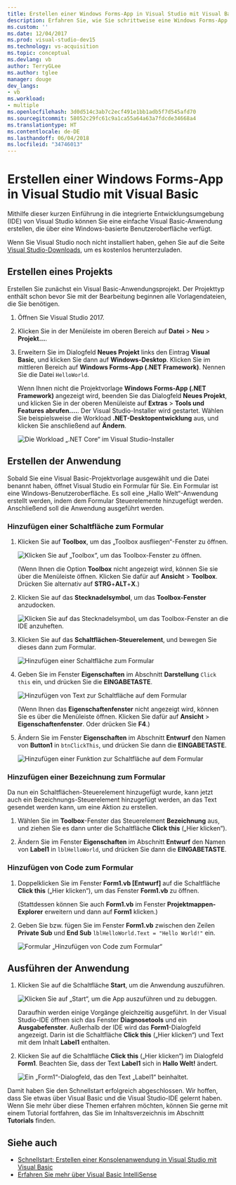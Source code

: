 ```yaml
---
title: Erstellen einer Windows Forms-App in Visual Studio mit Visual Basic
description: Erfahren Sie, wie Sie schrittweise eine Windows Forms-App in Visual Studio mit Visual Basic erstellen.
ms.custom: ''
ms.date: 12/04/2017
ms.prod: visual-studio-dev15
ms.technology: vs-acquisition
ms.topic: conceptual
ms.devlang: vb
author: TerryGLee
ms.author: tglee
manager: douge
dev_langs:
- vb
ms.workload:
- multiple
ms.openlocfilehash: 3d0d514c3ab7c2ecf491e1bb1adb5f7d545afd70
ms.sourcegitcommit: 58052c29fc61c9a1ca55a64a63a7fdcde34668a4
ms.translationtype: HT
ms.contentlocale: de-DE
ms.lasthandoff: 06/04/2018
ms.locfileid: "34746013"
---
```

# <a name="create-a-windows-forms-app-in-visual-studio-with-visual-basic"></a>Erstellen einer Windows Forms-App in Visual Studio mit Visual Basic

Mithilfe dieser kurzen Einführung in die integrierte Entwicklungsumgebung (IDE) von Visual Studio können Sie eine einfache Visual Basic-Anwendung erstellen, die über eine Windows-basierte Benutzeroberfläche verfügt.

Wenn Sie Visual Studio noch nicht installiert haben, gehen Sie auf die Seite [Visual Studio-Downloads](https://www.visualstudio.com/downloads/?utm_medium=microsoft&utm_source=docs.microsoft.com&utm_campaign=button+cta&utm_content=download+vs2017), um es kostenlos herunterzuladen.

## <a name="create-a-project"></a>Erstellen eines Projekts

Erstellen Sie zunächst ein Visual Basic-Anwendungsprojekt. Der Projekttyp enthält schon bevor Sie mit der Bearbeitung beginnen alle Vorlagendateien, die Sie benötigen.

1. Öffnen Sie Visual Studio 2017.

2. Klicken Sie in der Menüleiste im oberen Bereich auf **Datei** > **Neu** > **Projekt...**.

3. Erweitern Sie im Dialogfeld **Neues Projekt** links den Eintrag **Visual Basic**, und klicken Sie dann auf **Windows-Desktop**. Klicken Sie im mittleren Bereich auf **Windows Forms-App (.NET Framework)**. Nennen Sie die Datei `HelloWorld`.

     Wenn Ihnen nicht die Projektvorlage **Windows Forms-App (.NET Framework)** angezeigt wird, beenden Sie das Dialogfeld **Neues Projekt**, und klicken Sie in der oberen Menüleiste auf **Extras** > **Tools und Features abrufen....**. Der Visual Studio-Installer wird gestartet. Wählen Sie beispielsweise die Workload **.NET-Desktopentwicklung** aus, und klicken Sie anschließend auf **Ändern**.

     ![Die Workload „.NET Core“ im Visual Studio-Installer](../ide/media/install-dot-net-desktop-env.png)

## <a name="create-the-application"></a>Erstellen der Anwendung

Sobald Sie eine Visual Basic-Projektvorlage ausgewählt und die Datei benannt haben, öffnet Visual Studio ein Formular für Sie. Ein Formular ist eine Windows-Benutzeroberfläche. Es soll eine „Hallo Welt“-Anwendung erstellt werden, indem dem Formular Steuerelemente hinzugefügt werden. Anschließend soll die Anwendung ausgeführt werden.

### <a name="add-a-button-to-the-form"></a>Hinzufügen einer Schaltfläche zum Formular

1. Klicken Sie auf **Toolbox**, um das „Toolbox ausfliegen“-Fenster zu öffnen.

     ![Klicken Sie auf „Toolbox“, um das Toolbox-Fenster zu öffnen.](../ide/media/vb-toolbox-toolwindow.png)

     (Wenn Ihnen die Option **Toolbox** nicht angezeigt wird, können Sie sie über die Menüleiste öffnen. Klicken Sie dafür auf **Ansicht** > **Toolbox**. Drücken Sie alternativ auf **STRG**+**ALT**+**X**.)

2. Klicken Sie auf das **Stecknadelsymbol**, um das **Toolbox-Fenster** anzudocken.

     ![Klicken Sie auf das Stecknadelsymbol, um das Toolbox-Fenster an die IDE anzuheften.](../ide/media/vb-pin-the-toolbox-window.png)
3. Klicken Sie auf das **Schaltflächen-Steuerelement**, und bewegen Sie dieses dann zum Formular.

     ![Hinzufügen einer Schaltfläche zum Formular](../ide/media/vb-add-a-button-to-form1.png)

4. Geben Sie im Fenster **Eigenschaften** im Abschnitt **Darstellung** `Click this` ein, und drücken Sie die **EINGABETASTE**.

     ![Hinzufügen von Text zur Schaltfläche auf dem Formular](../ide/media/vb-button-control-text.png)

     (Wenn Ihnen das **Eigenschaftenfenster** nicht angezeigt wird, können Sie es über die Menüleiste öffnen. Klicken Sie dafür auf **Ansicht** > **Eigenschaftenfenster**. Oder drücken Sie **F4**.)

5. Ändern Sie im Fenster **Eigenschaften** im Abschnitt **Entwurf** den Namen von **Button1** in `btnClickThis`, und drücken Sie dann die **EINGABETASTE**.

     ![Hinzufügen einer Funktion zur Schaltfläche auf dem Formular](../ide/media/vb-button-control-function.png)

### <a name="add-a-label-to-the-form"></a>Hinzufügen einer Bezeichnung zum Formular

Da nun ein Schaltflächen-Steuerelement hinzugefügt wurde, kann jetzt auch ein Bezeichnungs-Steuerelement hinzugefügt werden, an das Text gesendet werden kann, um eine Aktion zu erstellen.

1. Wählen Sie im **Toolbox**-Fenster das Steuerelement **Bezeichnung** aus, und ziehen Sie es dann unter die Schaltfläche **Click this** („Hier klicken“).

2. Ändern Sie im Fenster **Eigenschaften** im Abschnitt **Entwurf** den Namen von **Label1** in `lblHelloWorld`, und drücken Sie dann die **EINGABETASTE**.

### <a name="add-code-to-the-form"></a>Hinzufügen von Code zum Formular

1. Doppelklicken Sie im Fenster **Form1.vb [Entwurf]** auf die Schaltfläche **Click this** („Hier klicken“), um das Fenster **Form1.vb** zu öffnen.

      (Stattdessen können Sie auch **Form1.vb** im Fenster **Projektmappen-Explorer** erweitern und dann auf **Form1** klicken.)

2. Geben Sie bzw. fügen Sie im Fenster **Form1.vb** zwischen den Zeilen **Private Sub** und **End Sub** `lblHelloWorld.Text = "Hello World!"` ein.

     ![Formular „Hinzufügen von Code zum Formular“](../ide/media/vb-add-code-to-the-form.png)

## <a name="run-the-application"></a>Ausführen der Anwendung

1. Klicken Sie auf die Schaltfläche **Start**, um die Anwendung auszuführen.

     ![Klicken Sie auf „Start“, um die App auszuführen und zu debuggen.](../ide/media/vb-click-start-hello-world.png)

   Daraufhin werden einige Vorgänge gleichzeitig ausgeführt. In der Visual Studio-IDE öffnen sich das Fenster **Diagnosetools** und ein **Ausgabefenster**. Außerhalb der IDE wird das **Form1**-Dialogfeld angezeigt. Darin ist die Schaltfläche **Click this** („Hier klicken“) und Text mit dem Inhalt **Label1** enthalten.

2. Klicken Sie auf die Schaltfläche **Click this** („Hier klicken“) im Dialogfeld **Form1**. Beachten Sie, dass der Text **Label1** sich in **Hallo Welt!** ändert.

    ![Ein „Form1“-Dialogfeld, das den Text „Label1“ beinhaltet. ](../ide/media/vb-form1-dialog-hello-world.png)

Damit haben Sie den Schnellstart erfolgreich abgeschlossen. Wir hoffen, dass Sie etwas über Visual Basic und die Visual Studio-IDE gelernt haben. Wenn Sie mehr über diese Themen erfahren möchten, können Sie gerne mit einem Tutorial fortfahren, das Sie im Inhaltsverzeichnis im Abschnitt **Tutorials** finden.

## <a name="see-also"></a>Siehe auch

* [Schnellstart: Erstellen einer Konsolenanwendung in Visual Studio mit Visual Basic](quickstart-visual-basic-console.md)
* [Erfahren Sie mehr über Visual Basic IntelliSense](visual-basic-specific-intellisense.md)
